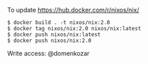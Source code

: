 To update https://hub.docker.com/r/nixos/nix/

    $ docker build . -t nixos/nix:2.0
    $ docker tag nixos/nix:2.0 nixos/nix:latest
    $ docker push nixos/nix:latest
    $ docker push nixos/nix:2.0

Write access: @domenkozar
